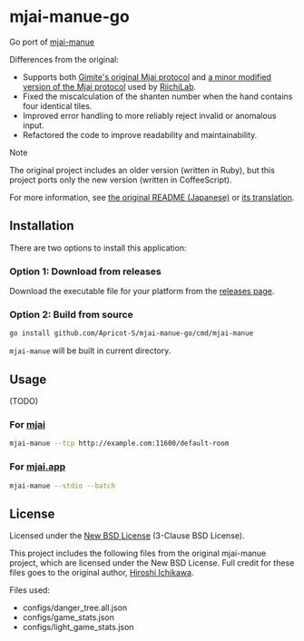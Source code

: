 # mjai-manue-go

Go port of [mjai-manue](https://github.com/gimite/mjai-manue)

Differences from the original:

- Supports both [Gimite's original Mjai protocol](https://gimite.net/pukiwiki/index.php?Mjai%20%E9%BA%BB%E9%9B%80AI%E5%AF%BE%E6%88%A6%E3%82%B5%E3%83%BC%E3%83%90) and [a minor modified version of the Mjai protocol](https://mjai.app/docs/mjai-protocol) used by [RiichiLab](https://mjai.app/).
- Fixed the miscalculation of the shanten number when the hand contains four identical tiles.
- Improved error handling to more reliably reject invalid or anomalous input.
- Refactored the code to improve readability and maintainability.

> [!NOTE]
> The original project includes an older version (written in Ruby), but this project ports only the new version (written in CoffeeScript).

For more information, see [the original README (Japanese)](https://github.com/gimite/mjai-manue/blob/master/README.md) or [its translation](docs/README-en.md).

## Installation

There are two options to install this application:

### Option 1: Download from releases

Download the executable file for your platform from the [releases page](https://github.com/Apricot-S/mjai-manue-go/releases/latest).

### Option 2: Build from source

```sh
go install github.com/Apricot-S/mjai-manue-go/cmd/mjai-manue
```

`mjai-manue` will be built in current directory.

## Usage

(TODO)

### For [mjai](https://github.com/gimite/mjai)

```sh
mjai-manue --tcp http://example.com:11600/default-room
```

### For [mjai.app](https://github.com/smly/mjai.app)

```sh
mjai-manue --stdio --batch
```

## License

Licensed under the [New BSD License](LICENSE) (3-Clause BSD License).

This project includes the following files from the original mjai-manue project,
which are licensed under the New BSD License. Full credit for these files goes
to the original author, [Hiroshi Ichikawa](https://github.com/gimite).

Files used:

- configs/danger_tree.all.json
- configs/game_stats.json
- configs/light_game_stats.json
